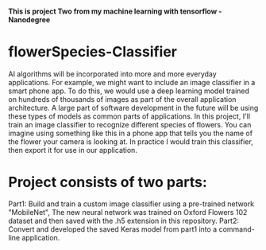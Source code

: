 
#### This is project Two from my machine learning with tensorflow - Nanodegree

# flowerSpecies-Classifier
AI algorithms will be incorporated into more and more everyday applications. For example, we might want to include an image classifier in a smart phone app. To do this, we would use a deep learning model trained on hundreds of thousands of images as part of the overall application architecture. A large part of software development in the future will be using these types of models as common parts of applications.
In this project, I'll train an image classifier to recognize different species of flowers. You can imagine using something like this in a phone app that tells you the name of the flower your camera is looking at. In practice I would train this classifier, then export it for use in our application.


# Project consists of two parts:
Part1: Build and train a custom image classifier using a pre-trained network "MobileNet", The new neural network was trained on Oxford Flowers 102 dataset and then saved with the .h5 extension in this repository.
Part2: Convert and developed the saved Keras model from part1 into a command-line application.
